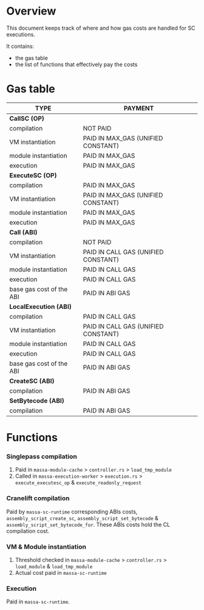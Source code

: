 # Overview

This document keeps track of where and how gas costs are handled for SC executions.

It contains:
* the gas table
* the list of functions that effectively pay the costs

# Gas table

| TYPE                     | PAYMENT                             |
| ------------------------ | ----------------------------------- |
| **CallSC (OP)**          |                                     |
| compilation              | NOT PAID                            |
| VM instantiation         | PAID IN MAX_GAS (UNIFIED CONSTANT)  |
| module instantiation     | PAID IN MAX_GAS                     |
| execution                | PAID IN MAX_GAS                     |
| **ExecuteSC (OP)**       |                                     |
| compilation              | PAID IN MAX_GAS                     |
| VM instantiation         | PAID IN MAX_GAS (UNIFIED CONSTANT)  |
| module instantiation     | PAID IN MAX_GAS                     |
| execution                | PAID IN MAX_GAS                     |
| **Call (ABI)**           |                                     |
| compilation              | NOT PAID                            |
| VM instantiation         | PAID IN CALL GAS (UNIFIED CONSTANT) |
| module instantiation     | PAID IN CALL GAS                    |
| execution                | PAID IN CALL GAS                    |
| base gas cost of the ABI | PAID IN ABI GAS                     |
| **LocalExecution (ABI)** |                                     |
| compilation              | PAID IN CALL GAS                    |
| VM instantiation         | PAID IN CALL GAS (UNIFIED CONSTANT) |
| module instantiation     | PAID IN CALL GAS                    |
| execution                | PAID IN CALL GAS                    |
| base gas cost of the ABI | PAID IN ABI GAS                     |
| **CreateSC (ABI)**       |                                     |
| compilation              | PAID IN ABI GAS                     |
| **SetBytecode (ABI)**    |                                     |
| compilation              | PAID IN ABI GAS                     |

# Functions

### Singlepass compilation

1. Paid in `massa-module-cache` > `controller.rs` > `load_tmp_module`
2. Called in `massa-execution-worker` > `execution.rs` > `execute_executesc_op` & `execute_readonly_request`

### Cranelift compilation

Paid by `massa-sc-runtime` corresponding ABIs costs, `assembly_script_create_sc`, `assembly_script_set_bytecode` & `assembly_script_set_bytecode_for`. These ABIs costs hold the CL compilation cost.

### VM & Module instantiation

1. Threshold checked in `massa-module-cache` > `controller.rs` > `load_module` & `load_tmp_module`
2. Actual cost paid in `massa-sc-runtime`

### Execution

Paid in `massa-sc-runtime`.
